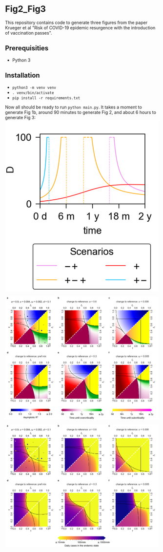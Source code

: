 # Fig2_Fig3

This repository contains code to generate three figures from the paper
Krueger et al "Risk of COVID-19 epidemic resurgence with the introduction of vaccination passes".

## Prerequisities

- Python 3

## Installation

- `python3 -m venv venv`
- `. venv/bin/activate`
- `pip install -r requirements.txt`

Now all should be ready to run `python main.py`. It takes a moment to generate Fig 1b,
around 90 minutes to generate Fig 2, and about 6 hours to generate Fig 3:
![fig2](Fig1b.png "Fig1b")

![fig3](Fig2.png "Fig2")

![fig4](Fig3.png "Fig3")
